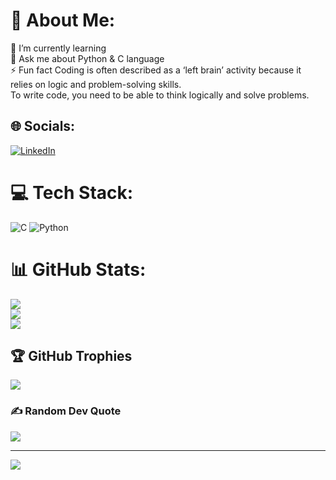 # 💫 About Me:
🌱 I’m currently learning<br>💬 Ask me about Python & C language<br>⚡ Fun fact Coding is often described as a ‘left brain’ activity because it relies on logic and problem-solving skills.  <br>To write code, you need to be able to think logically and solve problems.


## 🌐 Socials:
[![LinkedIn](https://img.shields.io/badge/LinkedIn-%230077B5.svg?logo=linkedin&logoColor=white)]([(https://www.linkedin.com/in/soham-panda-a90720336/)])

# 💻 Tech Stack:
![C](https://img.shields.io/badge/c-%2300599C.svg?style=for-the-badge&logo=c&logoColor=white) ![Python](https://img.shields.io/badge/python-3670A0?style=for-the-badge&logo=python&logoColor=ffdd54)
# 📊 GitHub Stats:
![](https://github-readme-stats.vercel.app/api?username=Soham-o&theme=gruvbox&hide_border=false&include_all_commits=true&count_private=true)<br/>
![](https://github-readme-streak-stats.herokuapp.com/?user=Soham-o&theme=gruvbox&hide_border=false)<br/>
![](https://github-readme-stats.vercel.app/api/top-langs/?username=Soham-o&theme=gruvbox&hide_border=false&include_all_commits=true&count_private=true&layout=compact)

## 🏆 GitHub Trophies
![](https://github-profile-trophy.vercel.app/?username=Soham-o&theme=radical&no-frame=false&no-bg=false&margin-w=4)

### ✍️ Random Dev Quote
![](https://quotes-github-readme.vercel.app/api?type=horizontal&theme=radical)

---
[![](https://visitcount.itsvg.in/api?id=Soham-o&icon=3&color=0)](https://visitcount.itsvg.in)

<!-- Proudly created with GPRM ( https://gprm.itsvg.in ) -->
